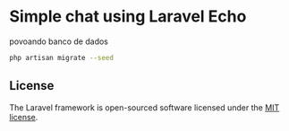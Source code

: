 # Simple chat using Laravel Echo


povoando banco de dados 
```bash
php artisan migrate --seed
```

## License

The Laravel framework is open-sourced software licensed under the [MIT license](https://opensource.org/licenses/MIT).
